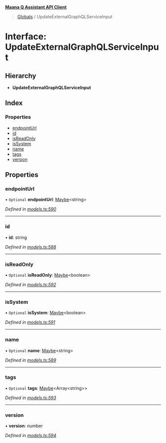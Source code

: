 **[Maana Q Assistant API Client](../README.md)**

> [Globals](../README.md) / UpdateExternalGraphQLServiceInput

# Interface: UpdateExternalGraphQLServiceInput

## Hierarchy

* **UpdateExternalGraphQLServiceInput**

## Index

### Properties

* [endpointUrl](updateexternalgraphqlserviceinput.md#endpointurl)
* [id](updateexternalgraphqlserviceinput.md#id)
* [isReadOnly](updateexternalgraphqlserviceinput.md#isreadonly)
* [isSystem](updateexternalgraphqlserviceinput.md#issystem)
* [name](updateexternalgraphqlserviceinput.md#name)
* [tags](updateexternalgraphqlserviceinput.md#tags)
* [version](updateexternalgraphqlserviceinput.md#version)

## Properties

### endpointUrl

• `Optional` **endpointUrl**: [Maybe](../README.md#maybe)\<string>

*Defined in [models.ts:590](https://github.com/maana-io/q-assistant-client/blob/2b2b176/src/models.ts#L590)*

___

### id

•  **id**: string

*Defined in [models.ts:588](https://github.com/maana-io/q-assistant-client/blob/2b2b176/src/models.ts#L588)*

___

### isReadOnly

• `Optional` **isReadOnly**: [Maybe](../README.md#maybe)\<boolean>

*Defined in [models.ts:592](https://github.com/maana-io/q-assistant-client/blob/2b2b176/src/models.ts#L592)*

___

### isSystem

• `Optional` **isSystem**: [Maybe](../README.md#maybe)\<boolean>

*Defined in [models.ts:591](https://github.com/maana-io/q-assistant-client/blob/2b2b176/src/models.ts#L591)*

___

### name

• `Optional` **name**: [Maybe](../README.md#maybe)\<string>

*Defined in [models.ts:589](https://github.com/maana-io/q-assistant-client/blob/2b2b176/src/models.ts#L589)*

___

### tags

• `Optional` **tags**: [Maybe](../README.md#maybe)\<Array\<string>>

*Defined in [models.ts:593](https://github.com/maana-io/q-assistant-client/blob/2b2b176/src/models.ts#L593)*

___

### version

•  **version**: number

*Defined in [models.ts:594](https://github.com/maana-io/q-assistant-client/blob/2b2b176/src/models.ts#L594)*
